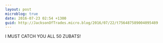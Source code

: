 ```yaml
---
layout: post
microblog: true
date: 2016-07-23 02:54 +1300
guid: http://JacksonOfTrades.micro.blog/2016/07/22/t756487589004095489.html
---
```

I MUST CATCH YOU ALL 50 ZUBATS!
